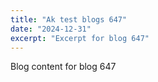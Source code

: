 ```yaml
---
title: "Ak test blogs 647"
date: "2024-12-31"
excerpt: "Excerpt for blog 647"
---
```


Blog content for blog 647